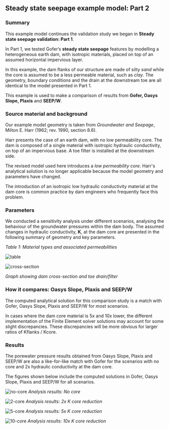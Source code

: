 ## Steady state seepage example model: Part 2

### Summary

This example model continues the validation study we began in **Steady state seepage validation: Part 1**.

In Part 1, we tested Gofer’s **steady state seepage** features by modelling a heterogeneous earth dam, with isotropic materials, placed on top of an assumed horizontal impervious layer.

In this example, the dam flanks of our structure are made of silty _sand_ while the core is assumed to be a less permeable material, such as _clay_. The geometry, boundary conditions and the drain at the downstream toe are all identical to the model presented in Part 1.

This example is used to make a comparison of results from **Gofer, Oasys Slope, Plaxis** and **SEEP/W**.

### Source material and background

Our example model geometry is taken from _Groundwater and Seepage_, Milton E. Harr (1962; rev. 1990, section 8.6).

Harr presents the case of an earth dam, with no low permeability core. The dam is composed of a single material with isotropic hydraulic conductivity, on top of an impervious base. A toe filter is installed at the downstream side.

The revised model used here introduces a _low permeability core_. Harr's analytical solution is no longer applicable because the model geometry and parameters have changed.

The introduction of an isotropic low hydraulic conductivity material at the dam core is common practice by dam engineers who frequently face this problem.

### Parameters

We conducted a sensitivity analysis under different scenarios, analysing the behaviour of the groundwater pressures within the dam body. The assumed changes in hydraulic conductivity, **K**, at the dam core are presented in the following summary of geometry and key parameters.

_Table 1: Material types and associated permeabilities_

![table](https://b2c-templates-arup.s3-eu-west-1.amazonaws.com/gofer/validationImages/Table-ss-part2v2.png)

![cross-section](https://b2c-templates-arup.s3-eu-west-1.amazonaws.com/gofer/validationImages/Slide-1-original-sss-validation-model.png)

_Graph showing dam cross-section and toe drain/filter_

### How it compares: Oasys Slope, Plaxis and SEEP/W

The computed analytical solution for this comparison study is a match with Gofer, Oasys Slope, Plaxis and SEEP/W for most scenarios.

In cases where the dam core material is 5x and 10x lower, the different implementation of the Finite Element solver solutions may account for some slight discrepancies. These discrepancies will be more obvious for larger ratios of Kflanks / Kcore.

### Results

The porewater pressure results obtained from Oasys Slope, Plaxis and SEEP/W are also a like-for-like match with Gofer for the scenarios with no core and 2x hydraulic conductivity at the dam core.

The figures shown below include the computed solutions in Gofer, Oasys Slope, Plaxis and SEEP/W for all scenarios.

![no-core](https://b2c-templates-arup.s3-eu-west-1.amazonaws.com/gofer/validationImages/f2-nocore-gfr-plx-seep-slope2.png)
_Analysis results: No core_

![2-core](https://b2c-templates-arup.s3-eu-west-1.amazonaws.com/gofer/validationImages/f3-2xcore-gfr-plx-seep-slope.png)
_Analysis results: 2x K core reduction_

![5-core](https://b2c-templates-arup.s3-eu-west-1.amazonaws.com/gofer/validationImages/f4-5xcore-gfr-plx-seep-slope.png)
_Analysis results: 5x K core reduction_

![10-core](https://b2c-templates-arup.s3-eu-west-1.amazonaws.com/gofer/validationImages/f5-10xcore-gfr-plx-seep-slope.png)
_Analysis results: 10x K core reduction_
